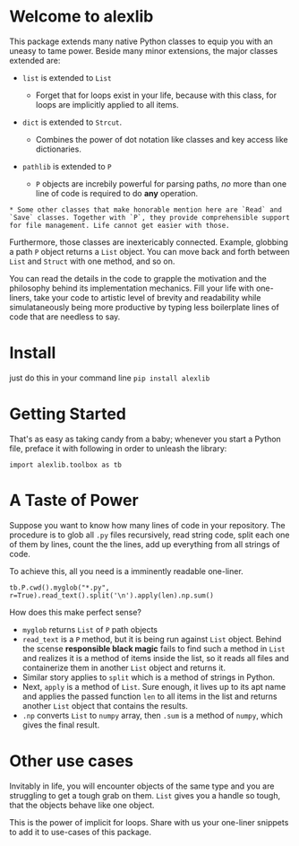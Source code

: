 
# Welcome to alexlib

This package extends many native Python classes to equip you with an uneasy to tame power. Beside many minor extensions, the major classes extended are:
 
 * `list` is  extended to `List`
    * Forget that for loops exist in your life, because with this class, for loops are implicitly applied to all items.
  * `dict` is  extended to `Strcut`.
    * Combines the power of dot notation like classes and key access like dictionaries.
    
   * `pathlib` is  extended to `P`
        * `P` objects are increbily powerful for parsing paths, *no* more than one line of code is required to do **any** operation.
        
    * Some other classes that make honorable mention here are `Read` and `Save` classes. Together with `P`, they provide comprehensible support for file management. Life cannot get easier with those.

   
Furthermore, those classes are inextericably connected. Example, globbing a path `P` object returns a `List` object. You can move back and forth between `List` and `Struct` with one method, and so on.

You can read the details in the code to grapple the motivation and the philosophy behind its implementation mechanics. Fill your life with one-liners, take your code to artistic level of brevity and readability while simulataneously being more productive by typing less boilerplate lines of code that are needless to say.


# Install
just do this in your command line
`pip install alexlib`

# Getting Started
That's as easy as taking candy from a baby; whenever you start a Python file, preface it with following in order to unleash the library:

```
import alexlib.toolbox as tb
```


# A Taste of Power
Suppose you want to know how many lines of code in your repository. The procedure is to glob all `.py` files recursively, read string code, split each one of them by lines, count the the lines, add up everything from all strings of code.


To achieve this, all you need is a imminently readable one-liner.
```
tb.P.cwd().myglob("*.py", r=True).read_text().split('\n').apply(len).np.sum()
```

How does this make perfect sense?
* `myglob` returns `List` of `P` path objects
* `read_text` is a `P` method, but it is being run against `List` object. Behind the scense **responsible black magic** fails to find such a method in `List` and realizes it is a method of items inside the list, so it reads all files and containerize them in another `List` object and returns it.
* Similar story applies to `split` which is a method of strings in Python.
* Next, `apply` is a method of `List`. Sure enough, it lives up to its apt name and applies the passed function `len` to all items in the list and returns another `List` object that contains the results.
* `.np` converts `List` to `numpy` array, then `.sum` is a method of `numpy`, which gives the final result.

# Other use cases
Invitably in life, you will encounter objects of the same type and you are struggling to get a tough grab on them. `List` gives you a handle so tough, that the objects behave like one object.

This is the power of implicit for loops. Share with us your one-liner snippets to add it to use-cases of this package.


